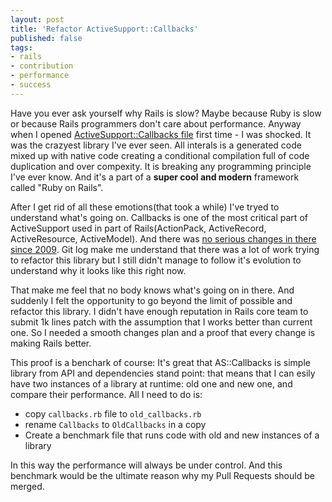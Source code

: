 ```yaml
---
layout: post
title: 'Refactor ActiveSupport::Callbacks'
published: false
tags: 
- rails
- contribution
- performance
- success
---
```


Have you ever ask yourself why Rails is slow? Maybe because Ruby is slow or because Rails programmers don't care about performance.
Anyway when I opened [ActiveSupport::Callbacks file](https://github.com/rails/rails/blob/3-0-stable/activesupport/lib/active_support/callbacks.rb) first time - I was shocked. It was the crazyest library I've ever seen.
All interals is a generated code mixed up with native code creating a conditional compilation full of code duplication and over compexity. It is breaking any programming principle I've ever know. And it's a part of a **super cool and modern** framework called "Ruby on Rails".

After I get rid of all these emotions(that took a while) I've tryed to understand what's going on. Callbacks is one of the most critical part of ActiveSupport used in part of Rails(ActionPack, ActiveRecord, ActiveResource, ActiveModel). And there was [no serious changes in there since 2009](https://github.com/rails/rails/blame/v3.0.10/activesupport/lib/active_support/callbacks.rb). Git log make me understand that there was a lot of work trying to refactor this library but I still didn't manage to follow it's evolution to understand why it looks like this right now.

That make me feel that no body knows what's going on in there. 
And suddenly I felt the opportunity to go beyond the limit of possible and refactor this library. I didn't have enough reputation in Rails core team to submit 1k lines patch with the assumption that I works better than current one. So I needed a smooth changes plan and a proof that every change is making Rails better. 

This proof is a benchark of course: It's great that AS::Callbacks is simple library from API and dependencies stand point: that means that I can esily have two instances of a library at runtime: old one and new one, and compare their performance. All I need to do is:

* copy `callbacks.rb` file to `old_callbacks.rb`
* rename `Callbacks` to `OldCallbacks` in a copy
* Create a benchmark file that runs code with old and new instances of a library

In this way the performance will always be under control. And this benchmark would be the ultimate reason why my Pull Requests should be merged.

